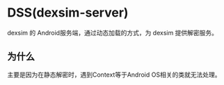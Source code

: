# DSS(dexsim-server)

dexsim 的 Android服务端，通过动态加载的方式，为 dexsim 提供解密服务。

## 为什么

主要是因为在静态解密时，遇到Context等于Android OS相关的类就无法处理。
